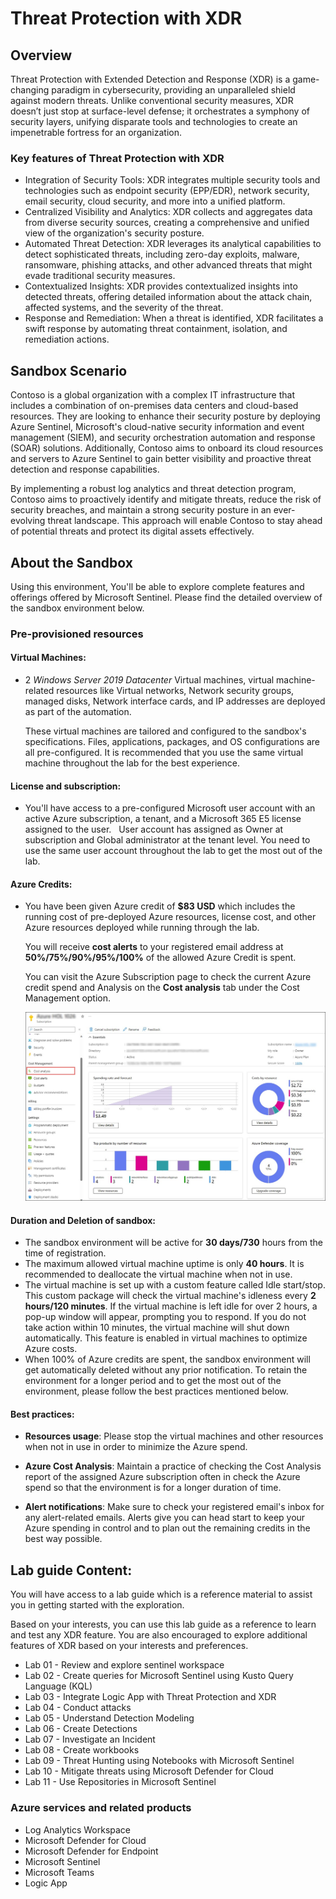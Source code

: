# Threat Protection with XDR

## Overview

Threat Protection with Extended Detection and Response (XDR) is a game-changing paradigm in cybersecurity, providing an unparalleled shield against modern threats. Unlike conventional security measures, XDR doesn’t just stop at surface-level defense; it orchestrates a symphony of security layers, unifying disparate tools and technologies to create an impenetrable fortress for an organization.

### Key features of Threat Protection with XDR

- Integration of Security Tools: XDR integrates multiple security tools and technologies such as endpoint security (EPP/EDR), network security, email security, cloud security, and more into a unified platform.
- Centralized Visibility and Analytics: XDR collects and aggregates data from diverse security sources, creating a comprehensive and unified view of the organization's security posture.
- Automated Threat Detection: XDR leverages its analytical capabilities to detect sophisticated threats, including zero-day exploits, malware, ransomware, phishing attacks, and other advanced threats that might evade traditional security measures.
- Contextualized Insights: XDR provides contextualized insights into detected threats, offering detailed information about the attack chain, affected systems, and the severity of the threat.
- Response and Remediation: When a threat is identified, XDR facilitates a swift response by automating threat containment, isolation, and remediation actions.

## Sandbox Scenario
Contoso is a global organization with a complex IT infrastructure that includes a combination of on-premises data centers and cloud-based resources. They are looking to enhance their security posture by deploying Azure Sentinel, Microsoft's cloud-native security information and event management (SIEM), and security orchestration automation and response (SOAR) solutions. Additionally, Contoso aims to onboard its cloud resources and servers to Azure Sentinel to gain better visibility and proactive threat detection and response capabilities.

By implementing a robust log analytics and threat detection program, Contoso aims to proactively identify and mitigate threats, reduce the risk of security breaches, and maintain a strong security posture in an ever-evolving threat landscape. This approach will enable Contoso to stay ahead of potential threats and protect its digital assets effectively.

## About the Sandbox

Using this environment, You'll be able to explore complete features and offerings offered by Microsoft Sentinel. Please find the detailed overview of the sandbox environment below.

### Pre-provisioned resources

#### **Virtual Machines**: 

- 2 *Windows Server 2019 Datacenter* Virtual machines, virtual machine-related resources like Virtual networks, Network security groups, managed disks, Network interface cards, and IP addresses are deployed as part of the automation.

  These virtual machines are tailored and configured to the sandbox's specifications. Files, applications, packages, and OS configurations are all pre-configured. It is recommended that you use the same virtual machine throughout the lab for the best experience.

#### **License and subscription**: 

- You'll have access to a pre-configured Microsoft user account with an active Azure subscription, a tenant, and a Microsoft 365 E5 license assigned to the user. 
   
  User account has assigned as Owner at subscription and Global administrator at the tenant level. You need to use the same user account throughout the lab to get the most out of the lab. 

#### **Azure Credits**: 

- You have been given Azure credit of **$83 USD** which includes the running cost of pre-deployed Azure resources, license cost, and other Azure resources deployed while running through the lab.

  You will receive **cost alerts** to your registered email address at **50%/75%/90%/95%/100%** of the allowed Azure Credit is spent.

  You can visit the Azure Subscription page to check the current Azure credit spend and Analysis on the **Cost analysis** tab under the Cost Management option.

  ![Picture 1](./media/o1.jpg)

#### **Duration and Deletion of sandbox**:  

- The sandbox environment will be active for **30 days/730** hours from the time of registration. 
- The maximum allowed virtual machine uptime is only **40 hours**. It is recommended to deallocate the virtual machine when not in use.
- The virtual machine is set up with a custom feature called Idle start/stop. This custom package will check the virtual machine's idleness every **2 hours/120 minutes**. If the virtual machine is left idle for over 2 hours, a pop-up window will appear, prompting you to respond. If you do not take action within 10 minutes, the virtual machine will shut down automatically. This feature is enabled in virtual machines to optimize Azure costs.
- When 100% of Azure credits are spent, the sandbox environment will get automatically deleted without any prior notification. To retain the environment for a longer period and to get the most out of the environment, please follow the best practices mentioned below.

#### **Best practices**: 

- **Resources usage**: Please stop the virtual machines and other resources when not in use in order to minimize the Azure spend.

- **Azure Cost Analysis**: Maintain a practice of checking the Cost Analysis report of the assigned Azure subscription often in check the Azure spend so that the environment is for a longer duration of time.

- **Alert notifications**: Make sure to check your registered email's inbox for any alert-related emails. Alerts give you can head start to keep your Azure spending in control and to plan out the remaining credits in the best way possible.

## Lab guide Content:

You will have access to a lab guide which is a reference material to assist you in getting started with the exploration.

Based on your interests, you can use this lab guide as a reference to learn and test any XDR feature. You are also encouraged to explore additional features of XDR based on your interests and preferences.

- Lab 01 - Review and explore sentinel workspace
- Lab 02 - Create queries for Microsoft Sentinel using Kusto Query Language (KQL)
- Lab 03 - Integrate Logic App with Threat Protection and XDR
- Lab 04 - Conduct attacks
- Lab 05 - Understand Detection Modeling
- Lab 06 - Create Detections
- Lab 07 - Investigate an Incident
- Lab 08 - Create workbooks
- Lab 09 - Threat Hunting using Notebooks with Microsoft Sentinel
- Lab 10 - Mitigate threats using Microsoft Defender for Cloud
- Lab 11 - Use Repositories in Microsoft Sentinel

### Azure services and related products

- Log Analytics Workspace
- Microsoft Defender for Cloud
- Microsoft Defender for Endpoint
- Microsoft Sentinel
- Microsoft Teams
- Logic App
